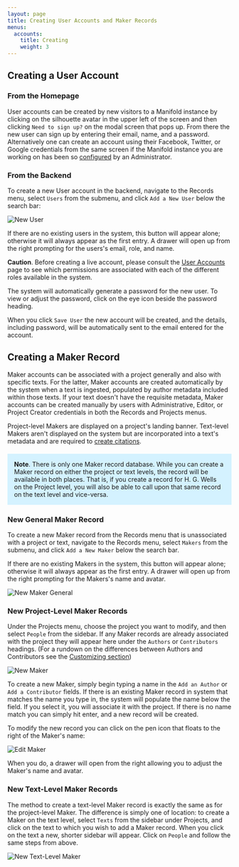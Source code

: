 ```yaml
---
layout: page
title: Creating User Accounts and Maker Records
menus:
  accounts:
    title: Creating
    weight: 3
---
```


## Creating a User Account

### From the Homepage

User accounts can be created by new visitors to a Manifold instance by clicking on the silhouette avatar in the upper left of the screen and then clicking `Need to sign up?` on the modal screen that pops up. From there the new user can sign up by entering their email, name, and a password. Alternatively one can create an account using their Facebook, Twitter, or Google credentials from the same screen if the Manifold instance you are working on has been so [configured](/docs/customizing/settings/integrations.html#oauth) by an Administrator.

### From the Backend

To create a new User account in the backend, navigate to the Records menu, select `Users` from the submenu, and click `Add a New User` below the search bar:

![New User](/docs/assets/projects/new-user.png)

If there are no existing users in the system, this button will appear alone; otherwise it will always appear as the first entry. A drawer will open up from the right prompting for the users's email, role, and name.

**Caution**. Before creating a live account, please consult the [User Accounts](/docs/projects/accounts/users.html) page to see which permissions are associated with each of the different roles available in the system.

The system will automatically generate a password for the new user. To view or adjust the password, click on the eye icon beside the password heading.

When you click `Save User` the new account will be created, and the details, including password, will be automatically sent to the email entered for the account.

## Creating a Maker Record

Maker accounts can be associated with a project generally and also with specific texts. For the latter, Maker accounts are created automatically by the system when a text is ingested, populated by author metadata included within those texts. If your text doesn't have the requisite metadata, Maker accounts can be created manually by users with Administrative, Editor, or Project Creator credentials in both the Records and Projects menus.

Project-level Makers are displayed on a project's landing banner. Text-level Makers aren't displayed on the system but are incorporated into a text's metadata and are required to [create citations](/docs/reading/sharing.html).

<div style="background: #d4f2ff; margin: 20px 0; padding: 15px;">
<strong>Note</strong>. There is only one Maker record database. While you can create a Maker record on either the project or text levels, the record will be available in both places. That is, if you create a record for H. G. Wells on the Project level, you will also be able to call upon that same record on the text level and vice-versa.
</div>

### New General Maker Record

To create a new Maker record from the Records menu that is unassociated with a project or text, navigate to the Records menu, select `Makers` from the submenu, and click `Add a New Maker` below the search bar.

If there are no existing Makers in the system, this button will appear alone; otherwise it will always appear as the first entry. A drawer will open up from the right prompting for the Makers's name and avatar.

![New Maker General](/docs/assets/projects/new-maker-records.png)

### New Project-Level Maker Records

Under the Projects menu, choose the project you want to modify, and then select `People` from the sidebar. If any Maker records are already associated with the project they will appear here under the `Authors` or `Contributors` headings. (For a rundown on the differences between Authors and Contributors see the [Customizing section](/docs/projects/customizing/people.html))

![New Maker](/docs/assets/projects/new-maker.png)

To create a new Maker, simply begin typing a name in the `Add an Author` or `Add a Contributor` fields. If there is an existing Maker record in system that matches the name you type in, the system will populate the name below the field. If you select it, you will associate it with the project. If there is no name match you can simply hit enter, and a new record will be created.

To modify the new record you can click on the pen icon that floats to the right of the Maker's name:

![Edit Maker](/docs/assets/projects/edit-maker.png)

When you do, a drawer will open from the right allowing you to adjust the Maker's name and avatar.

### New Text-Level Maker Records

The method to create a text-level Maker record is exactly the same as for the project-level Maker. The difference is simply one of location: to create a Maker on the text level, select `Texts` from the sidebar under Projects, and click on the text to which you wish to add a Maker record. When you click on the text a new, shorter sidebar will appear. Click on `People` and follow the same steps from above.

![New Text-Level Maker](/docs/assets/projects/new-maker-text.png)
